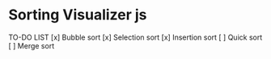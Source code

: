 # Sorting Visualizer js
 
TO-DO LIST
[x] Bubble sort
[x] Selection sort
[x] Insertion sort
[ ] Quick sort
[ ] Merge sort

